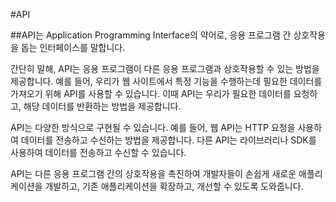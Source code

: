 #API 

##API는 Application Programming Interface의 약어로, 응용 프로그램 간 상호작용을 돕는 인터페이스를 말합니다.

간단히 말해, API는 응용 프로그램이 다른 응용 프로그램과 상호작용할 수 있는 방법을 제공합니다. 예를 들어, 우리가 웹 사이트에서 특정 기능을 수행하는데 필요한 데이터를 가져오기 위해 API를 사용할 수 있습니다. 이때 API는 우리가 필요한 데이터를 요청하고, 해당 데이터를 반환하는 방법을 제공합니다.

API는 다양한 방식으로 구현될 수 있습니다. 예를 들어, 웹 API는 HTTP 요청을 사용하여 데이터를 전송하고 수신하는 방법을 제공합니다. 다른 API는 라이브러리나 SDK를 사용하여 데이터를 전송하고 수신할 수 있습니다.

API는 다른 응용 프로그램 간의 상호작용을 촉진하여 개발자들이 손쉽게 새로운 애플리케이션을 개발하고, 기존 애플리케이션을 확장하고, 개선할 수 있도록 도와줍니다.



